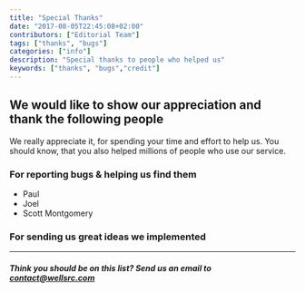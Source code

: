 ```yaml
---
title: "Special Thanks"
date: "2017-08-05T22:45:08+02:00"
contributors: ["Editorial Team"]
tags: ["thanks", "bugs"]
categories: ["info"]
description: "Special thanks to people who helped us"
keywords: ["thanks", "bugs","credit"]
---
```



## We would like to show our appreciation and thank the following people

We really appreciate it, for spending your time and effort to help us. You should know, that you also helped millions of people who use our service.

### For reporting bugs & helping us find them

* Paul
* Joel
* Scott Montgomery

### For sending us great ideas we implemented

---

##### Think you should be on this list? Send us an email to contact@wellsrc.com
